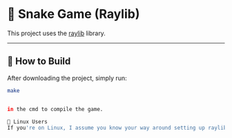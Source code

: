 # 🐍 Snake Game (Raylib)

This project uses the [raylib](https://www.raylib.com/) library.

---

## 🔧 How to Build

After downloading the project, simply run:

```bash
make


in the cmd to compile the game.

🐧 Linux Users
If you're on Linux, I assume you know your way around setting up raylib. Just make sure it's properly installed and linked.
